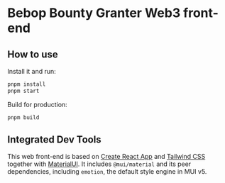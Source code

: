 # Bebop Bounty Granter Web3 front-end

## How to use

Install it and run:

```sh
pnpm install
pnpm start
```

Build for production:

```sh
pnpm build
```



## Integrated Dev Tools

This web front-end is based on [Create React App](https://github.com/facebookincubator/create-react-app) and [Tailwind CSS](https://tailwindcss.com/) together with [MaterialUI](https://mui.com).
It includes `@mui/material` and its peer dependencies, including `emotion`, the default style engine in MUI v5.
